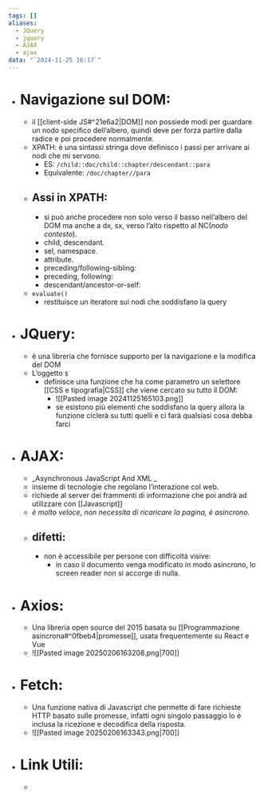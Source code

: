 ```yaml
---
tags: []
aliases:
  - JQuery
  - jquery
  - AJAX
  - ajax
data: "`2024-11-25 16:17`"
---
```

- # Navigazione sul DOM:
	- il [[client-side JS#^21e6a2|DOM]] non possiede modi per guardare un nodo specifico dell’albero, quindi deve per forza partire dalla radice e poi procedere normalmente.
	- XPATH: è una sintassi stringa dove definisco i passi per arrivare ai nodi che mi servono.
		- ES: `/child::doc/child::chapter/descendant::para`
		- Equivalente: `/doc/chapter//para` 
	- ## Assi in XPATH:
		- si può anche procedere non solo verso il basso nell’albero del DOM ma anche a dx, sx, verso l’alto rispetto al NC(_nodo contesto_).
		- child, descendant.
		- sel, namespace.
		- attribute.
		- preceding/following-sibling:
		- preceding, following:
		- descendant/ancestor-or-self:
	- `evaluate()`
		- restituisce un iteratore sui nodi che soddisfano la query
- # JQuery:
	- è una libreria che fornisce supporto per la navigazione e la modifica del DOM
	- L’oggetto `$`
		- definisce una funzione che ha come parametro un selettore [[CSS e tipografia|CSS]] che viene cercato su tutto il DOM:
			- ![[Pasted image 20241125165103.png]]
			- se esistono più elementi che soddisfano la query allora la funzione ciclerà su tutti quelli e ci farà qualsiasi cosa debba farci 
- # AJAX:
	- _Asynchronous JavaScript And XML _
	- insieme di tecnologie che regolano l’interazione col web.
	- richiede al server dei frammenti di informazione che poi andrà ad utilizzare con [[Javascript]] 
	- _è molto veloce, non necessita di ricaricare la pagina, è asincrono._
	- ## difetti:
		- non è accessibile per persone con difficoltà visive:
			- in caso il documento venga modificato in modo asincrono, lo screen reader non si accorge di nulla. 
- # Axios:
	- Una libreria open source del 2015 basata su [[Programmazione asincrona#^0fbeb4|promesse]], usata frequentemente su React e Vue 
	- ![[Pasted image 20250206163208.png|700]]
- # Fetch: 
	- Una funzione nativa di Javascript che permette di fare richieste HTTP basato sulle promesse, infatti ogni singolo passaggio lo è inclusa la ricezione e decodifica della risposta.
	- ![[Pasted image 20250206163343.png|700]]
- # Link Utili:
	- 